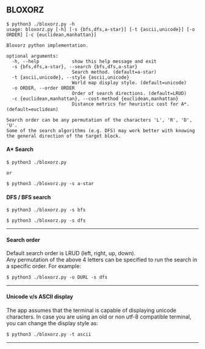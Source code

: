 BLOXORZ
---

```
$ python3 ./bloxorz.py -h
usage: bloxorz.py [-h] [-s {bfs,dfs,a-star}] [-t {ascii,unicode}] [-o ORDER] [-c {euclidean,manhattan}]

Bloxorz python implementation.

optional arguments:
  -h, --help            show this help message and exit
  -s {bfs,dfs,a-star}, --search {bfs,dfs,a-star}
                        Search method. (default=a-star)
  -t {ascii,unicode}, --style {ascii,unicode}
                        World map display style. (default=unicode)
  -o ORDER, --order ORDER
                        Order of search directions. (default=LRUD)
  -c {euclidean,manhattan}, --cost-method {euclidean,manhattan}
                        Distance metrics for heuristic cost for A*. (default=euclidean)

Search order can be any permutation of the characters 'L', 'R', 'D', 'U'.
Some of the search algorithms (e.g. DFS) may work better with knowing the general direction of the target block.
```

#### A* Search
```
$ python3 ./bloxorz.py

or

$ python3 ./bloxorz.py -s a-star
```

#### DFS / BFS search
```
$ python3 ./bloxorz.py -s bfs

$ python3 ./bloxorz.py -s dfs
```

---
#### Search order

Default search order is LRUD (left, right, up, down).  
Any permutation of the above 4 letters can be specified to run the search in a specific order. For example:

```
$ python3 ./bloxorz.py -o DURL -s dfs
```

---

#### Unicode v/s ASCII display
 
The app assumes that the terminal is capable of displaying unicode characters. In case you are using an old or non utf-8 compatible terminal, you can change the display style as:

```
$ python3 ./bloxorz.py -t ascii 
``` 

---
